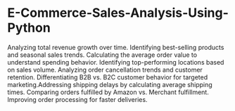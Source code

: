 # E-Commerce-Sales-Analysis-Using-Python
Analyzing total revenue growth over time. Identifying best-selling products and seasonal sales trends. Calculating the average order value to understand spending behavior. Identifying top-performing locations based on sales volume. Analyzing order cancellation trends and customer retention. Differentiating B2B vs. B2C customer behavior for targeted marketing.Addressing shipping delays by calculating average shipping times. Comparing orders fulfilled by Amazon vs. Merchant fulfillment. Improving order processing for faster deliveries.
